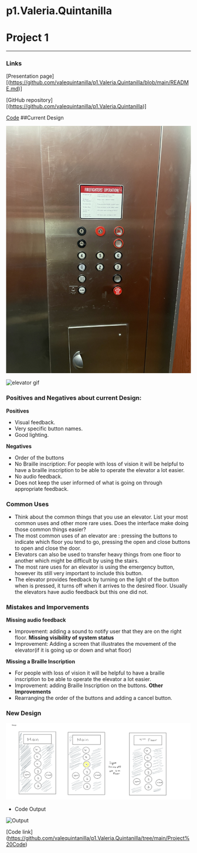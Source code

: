 # p1.Valeria.Quintanilla
# Project 1

---


### Links
[Presentation page][(https://github.com/valequintanilla/p1.Valeria.Quintanilla/blob/main/README.md)]

[GitHub repository]
[(https://github.com/valequintanilla/p1.Valeria.Quintanilla)]

[Code](https://github.com/valequintanilla/p1.Valeria.Quintanilla/tree/main/Project%20Code)
##Current Design

![elevator](https://github.com/valequintanilla/p1.Valeria.Quintanilla/blob/main/Images/p1.Valeria.Quintanilla.JPG)

![elevator gif](https://github.com/valequintanilla/p1.Valeria.Quintanilla/blob/main/Images/p1.Valeria.Quintanilla.gif)
### Positives and Negatives about current Design:

**Positives**
- Visual feedback.
- Very specific button names.
- Good lighting.

**Negatives**
- Order of the buttons
- No Braille inscription: For people with loss of vision it will be helpful to have a braille inscription to be able to operate the elevator a lot easier.
- No audio feedback.
- Does not keep the user informed of what is going on through appropriate feedback.



### Common Uses
- Think about the common things that you use an elevator. List your most common uses and other more rare uses. Does the interface make doing those common things easier?
- The most common uses of an elevator are : pressing the buttons to indicate which floor you tend to go, pressing the open and close buttons to open and close the door.
- Elevators can also be used to transfer heavy things from one floor to another which might be difficult by using the stairs.
- The most rare uses for an elevator is using the emergency button, however its still very important to include this button.
- The elevator provides feedback by turning on the light of the button when is pressed, it turns off when it arrives to the desired floor. Usually the elevators have audio feedback but this one did not.


### Mistakes and Imporvements
**Missing audio feedback**
- Improvement: adding a sound to notify user that they are on the right floor.
**Missing visibility of system status**
- Improvement: Adding a screen that illustrates the movement of the elevator(if it is going up or down and what floor)

**Missing a Braille Inscription**
- For people with loss of vision it will be helpful to have a braille inscription to be able to operate the elevator a lot easier.
- Improvement: adding Braille Inscription on the buttons.
**Other Improvements**
- Rearranging the order of the buttons and adding a cancel button.

### New Design

![sketch](https://github.com/valequintanilla/p1.Valeria.Quintanilla/blob/main/Images/P1.Valeria.Quintanilla.png)

- Code Output

![Output](https://github.com/valequintanilla/p1.Valeria.Quintanilla/blob/main/Images/p1.Valeria.Quintanilla2.gif)

[Code link]
(https://github.com/valequintanilla/p1.Valeria.Quintanilla/tree/main/Project%20Code)


